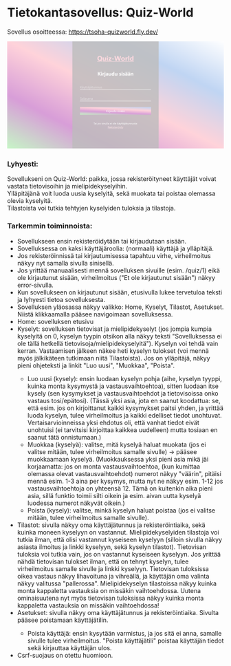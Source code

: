 <h1>Tietokantasovellus: Quiz-World</h1>

Sovellus osoitteessa:
https://tsoha-quizworld.fly.dev/

![etusivu](./kuvat/quizworld_etusivu.png)

<h3>Lyhyesti:</h3>
Sovellukseni on Quiz-World: paikka, jossa rekisteröityneet käyttäjät voivat vastata tietovisoihin ja mielipidekyselyihin.<br>
Ylläpitäjänä voit luoda uusia kyselyitä, sekä muokata tai poistaa olemassa olevia kyselyitä.<br>
Tilastoista voi tutkia tehtyjen kyselyiden tuloksia ja tilastoja.

<h3>Tarkemmin toiminnoista:</h3>
<ul>
 <li>Sovellukseen ensin rekisteröidytään tai kirjaudutaan sisään.</li>
<li>Sovelluksessa on kaksi käyttäjäroolia: (normaali) käyttäjä ja ylläpitäjä.</li>
<li>Jos rekisteröinnissä tai kirjautumisessa tapahtuu virhe, virheilmoitus näkyy nyt samalla sivulla sinisellä.</li>
<li>Jos yrittää manuaalisesti mennä sovelluksen sivuille (esim. /quiz/1) eikä ole kirjautunut sisään, virheilmoitus ("Et ole
 kirjautunut sisään") näkyy error-sivulla.</li>
<li>Kun sovellukseen on kirjautunut sisään, etusivulla lukee tervetuloa teksti ja lyhyesti tietoa sovelluksesta.</li>
<li>Sovelluksen yläosassa näkyy valikko: Home, Kyselyt, Tilastot, Asetukset. Niistä klikkaamalla pääsee navigoimaan sovelluksessa.</li>
<li>Home: sovelluksen etusivu</li>
<li>Kyselyt: sovelluksen tietovisat ja mielipidekyselyt (jos jompia kumpia kyselyitä on 0, kyselyn tyypin otsikon alla näkyy
  teksti "Sovelluksessa ei ole tällä hetkellä tietovisoja/mielipidekyselyitä"). Kyselyn voi tehdä vain kerran. Vastaamisen jälkeen näkee heti kyselyn tulokset (voi mennä myös   jälkikäteen tutkimaan niitä Tilastoista). Jos on ylläpitäjä, näkyy pieni ohjeteksti ja linkit "Luo uusi", "Muokkaa", "Poista".</li>
  <ul>
  <li>Luo uusi (kysely): ensin luodaan kyselyn pohja (aihe, kyselyn tyyppi, kuinka monta kysymystä ja vastausvaihtoehtoa), sitten
    luodaan itse kysely (sen kysymykset ja vastausvaihtoehdot ja tietovisoissa onko vastaus tosi/epätosi).
    (Tässä yksi asia, jota en saanut koodattua: se, että esim. jos on kirjoittanut kaikki kysymykset paitsi yhden, ja yrittää luoda kyselyn,
    tulee virheilmoitus ja kaikki edelliset tiedot unohtuvat. Vertaisarvioinneissa yksi ehdotus oli, että vanhat tiedot eivät unohtuisi (ei
    tarvitsisi kirjoittaa kaikkea uudelleen) mutta tosiaan en saanut tätä onnistumaan.)</li>
  <li>Muokkaa (kyselyä): valitse, mitä kyselyä haluat muokata (jos ei valitse mitään, tulee virheilmoitus samalle sivulle)
    -> pääsee muokkaamaan kyselyä. (Muokkauksessa yksi pieni asia mikä jäi korjaamatta: jos on monta vastausvaihtoehtoa,
    (kun kumittaa olemassa olevat vastausvaihtoehdot) numerot näkyy "väärin", pitäisi mennä esim. 1-3 aina per kysymys, mutta
    nyt ne näkyy esim. 1-12 jos vastausvaihtoehtoja on yhteensä 12. Tämä on kuitenkin aika pieni asia, sillä funktio toimii silti oikein
    ja esim. aivan uutta kyselyä luodessa numerot näkyvät oikein.)</li>
  <li>Poista (kysely): valitse, minkä kyselyn haluat poistaa (jos ei valitse mitään, tulee virheilmoitus samalle sivulle).</li>
 </ul>
<li>Tilastot: sivulla näkyy oma käyttäjätunnus ja rekisteröintiaika, sekä kuinka moneen kyselyyn on vastannut.
  Mielipidekyselyiden tilastoja voi tutkia ilman, että olisi vastannut kyseiseen kyselyyn (silloin sivulla näkyy
  asiasta ilmoitus ja linkki kyselyyn, sekä kyselyn tilastot). Tietovisan tuloksia voi tutkia vain, jos on vastannut kyseiseen kyselyyn.
  Jos yrittää nähdä tietovisan tulokset ilman, että on tehnyt kyselyn, tulee virheilmoitus samalle sivulle ja linkki kyselyyn.
  Tietovisan tuloksissa oikea vastaus näkyy lihavoituna ja vihreällä, ja käyttäjän oma valinta näkyy valitussa "pallerossa".
  Mielipidekyselyn tilastoissa näkyy kuinka monta kappaletta vastauksia on missäkin vaihtoehdossa.
  Uutena ominaisuutena nyt myös tietovisan tuloksissa näkyy kuinka monta kappaletta vastauksia on missäkin vaihtoehdossa!</li>
<li>Asetukset: sivulla näkyy oma käyttäjätunnus ja rekisteröintiaika. Sivulta pääsee poistamaan käyttäjätilin.</li>
 <ul>
  <li>Poista käyttäjä: ensin kysytään varmistus, ja jos sitä ei anna, samalle sivulle tulee virheilmoitus. "Poista käyttäjätili" poistaa
    käyttäjän tiedot sekä kirjauttaa käyttäjän ulos.</li>
 </ul>
<li>Csrf-suojaus on otettu huomioon.</li>
</ul>
